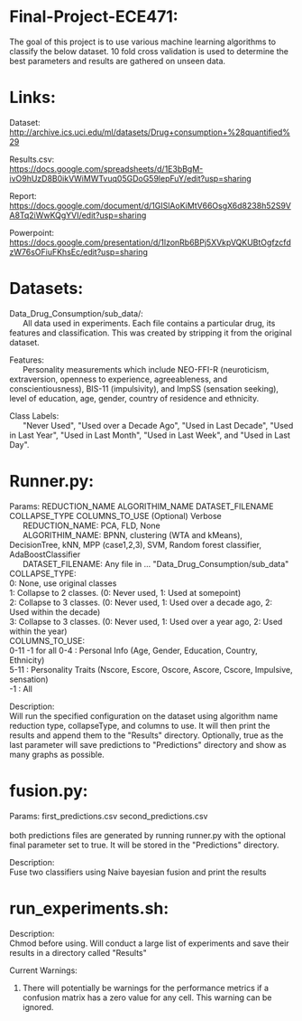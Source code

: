 # Final-Project-ECE471:

The goal of this project is to use various machine learning algorithms to classify the below dataset. 10 fold cross validation is used to determine the best parameters and results are gathered on unseen data.
# Links:
Dataset:<br>
http://archive.ics.uci.edu/ml/datasets/Drug+consumption+%28quantified%29  

Results.csv:<br>
https://docs.google.com/spreadsheets/d/1E3bBgM-ivO9hUzD8B0ikVWiMWTvuq05GDoG59lepFuY/edit?usp=sharing

Report:<br>
https://docs.google.com/document/d/1GISlAoKiMtV66OsgX6d8238h52S9VA8Tq2iWwKQgYVI/edit?usp=sharing  

Powerpoint:<br>
https://docs.google.com/presentation/d/1lzonRb6BPj5XVkpVQKUBtOgfzcfdzW76sOFiuFKhsEc/edit?usp=sharing

# Datasets:

Data_Drug_Consumption/sub_data/:  
&nbsp;&nbsp;&nbsp;&nbsp;&nbsp;&nbsp;All data used in experiments. Each file contains a particular drug, its features and classification. This was created by stripping it from the original dataset.

Features:  
&nbsp;&nbsp;&nbsp;&nbsp;&nbsp;&nbsp;Personality measurements which include NEO-FFI-R (neuroticism, extraversion, openness to experience, agreeableness, and conscientiousness), BIS-11 (impulsivity), and ImpSS (sensation seeking), level of education, age, gender, country of residence and ethnicity.

Class Labels:  
&nbsp;&nbsp;&nbsp;&nbsp;&nbsp;&nbsp;"Never Used", "Used over a Decade Ago", "Used in Last Decade", "Used in Last Year", "Used in Last Month", "Used in Last Week", and "Used in Last Day".

# Runner.py:

Params: REDUCTION_NAME ALGORITHIM_NAME DATASET_FILENAME COLLAPSE_TYPE COLUMNS_TO_USE (Optional) Verbose<br>
&nbsp;&nbsp;&nbsp;&nbsp;&nbsp;&nbsp;REDUCTION_NAME: PCA, FLD, None  
&nbsp;&nbsp;&nbsp;&nbsp;&nbsp;&nbsp;ALGORITHIM_NAME: BPNN, clustering (WTA and kMeans), DecisionTree, kNN, MPP (case1,2,3), SVM, Random forest classifier, AdaBoostClassifier <br>
&nbsp;&nbsp;&nbsp;&nbsp;&nbsp;&nbsp;DATASET_FILENAME: Any file in ... "Data_Drug_Consumption/sub_data"
COLLAPSE_TYPE: <br>
               0: None, use original classes <br>
               1: Collapse to 2 classes. (0: Never used, 1: Used at somepoint)  <br>
               2: Collapse to 3 classes. (0: Never used, 1: Used over a decade ago, 2: Used within the decade)  <br>
               3: Collapse to 3 classes. (0: Never used, 1: Used over a year ago, 2: Used within the year)  <br>
            COLUMNS_TO_USE: <br>
            0-11 -1 for all
               0-4  : Personal Info (Age, Gender, Education, Country, Ethnicity)  <br>
               5-11 : Personality Traits (Nscore, Escore, Oscore, Ascore, Cscore, Impulsive, sensation)  <br>
               -1   : All

   Description:<br>
         Will run the specified configuration on the dataset using algorithm name    reduction type, collapseType, and columns to use. It will then print the results and append them to the "Results" directory. Optionally, true as the last parameter will save predictions to "Predictions" directory and show as many graphs as possible.

   # fusion.py:
   Params: first_predictions.csv second_predictions.csv <br> <br>
         both predictions files are generated by running runner.py with the optional final parameter set to true. It will be stored in the "Predictions" directory.

   Description: <br>
         Fuse two classifiers using Naive bayesian fusion and print the results

   # run_experiments.sh:
   Description:<br>
         Chmod before using. Will conduct a large list of experiments and save their results in a directory called "Results"

Current Warnings:
   1) There will potentially be warnings for the performance metrics if a confusion matrix has a zero value for any cell. This warning can be ignored.
